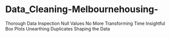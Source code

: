 # Data_Cleaning-Melbournehousing-
 Thorough Data Inspection
 Null Values No More
 Transforming Time
 Insightful Box Plots
 Unearthing Duplicates
 Shaping the Data
